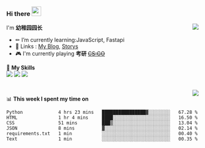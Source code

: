 ### Hi there <img src="https://media.giphy.com/media/hvRJCLFzcasrR4ia7z/giphy.gif" width="25px">

<a href="#">
  <img align="right" src="https://github-readme-stats.vercel.app/api?username=yzyyz1387&show_icons=true">

</a>

I'm **幼稚园园长**

- ✏ I’m currently learning:JavaScript, Fastapi 
- 💬 Links : [My Blog](https://yzyyz.top), [Storys](https://storys.yzyyz.top)
- 🎮 I'm currently playing **考研** ~~[CS:GO](https://store.steampowered.com/app/730/CounterStrike_Global_Offensive/)~~

🌟 **My Skills**  
![](https://img.shields.io/badge/-Python-3e74a2?style=flat-square&logo=Python&logoColor=fff)
![](https://img.shields.io/badge/-HTML-339933?style=flat-square&logo=html&logoColor=fff)
![](https://img.shields.io/badge/-CSS-4fc08d?style=flat-square&logo=css&logoColor=fff)


<br>
<a href="#" style="">
  <img align="right" src="https://github-readme-stats.vercel.app/api/top-langs/?username=yzyyz1387&layout=compact">
</a>


📊 **This week I spent my time on**
<!--START_SECTION:waka-->

```text
Python             4 hrs 23 mins   ████████████████▓░░░░░░░░   67.28 %
HTML               1 hr 4 mins     ████░░░░░░░░░░░░░░░░░░░░░   16.50 %
CSS                51 mins         ███▒░░░░░░░░░░░░░░░░░░░░░   13.04 %
JSON               8 mins          ▓░░░░░░░░░░░░░░░░░░░░░░░░   02.14 %
requirements.txt   1 min           ░░░░░░░░░░░░░░░░░░░░░░░░░   00.40 %
Text               1 min           ░░░░░░░░░░░░░░░░░░░░░░░░░   00.35 %
```

<!--END_SECTION:waka-->


